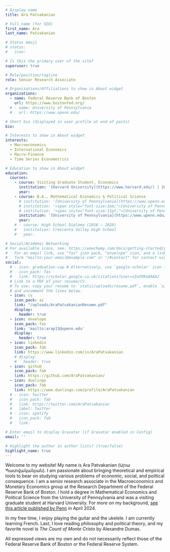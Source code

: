 ```yaml
---
# Display name
title: Ara Patvakanian

# Full name (for SEO)
first_name: Ara
last_name: Patvakanian

# Status emoji
# status:
#   icon:

# Is this the primary user of the site?
superuser: true

# Role/position/tagline
role: Senior Research Associate

# Organizations/Affiliations to show in About widget
organizations:
  - name: Federal Reserve Bank of Boston
    url: https://www.bostonfed.org/
  # - name: University of Pennsylvania
  #   url: https://www.upenn.edu/

# Short bio (displayed in user profile at end of posts)
bio: 

# Interests to show in About widget
interests:
  - Macroeconomics
  - International Economics
  - Macro-Finance
  - Time Series Econometrics

# Education to show in About widget
education:
  courses:
    - course: Visiting Graduate Student, Economics
      institution: '[Harvard University](https://www.harvard.edu/) | 2025'
      year:
    - course: B.A., Mathematical Economics & Political Science
      # institution: '[University of Pennsylvania](https://www.upenn.edu/) (2024)'
      # institution: '<span style="font-size:1em;">[University of Pennsylvania](https://www.upenn.edu/)&nbsp; &nbsp; &nbsp; &nbsp; &nbsp; &nbsp; &nbsp; &nbsp; &nbsp; &nbsp; &nbsp; &nbsp; &nbsp; &nbsp; &nbsp; &nbsp; &nbsp; &nbsp; &nbsp; &nbsp; &nbsp; &nbsp; &nbsp; &#8239; &#8239; &#8239; 2024</span>'
      # institution: '<span style="font-size:11pt;">[University of Pennsylvania](https://www.upenn.edu/) | 2024</span>'
      institution: '[University of Pennsylvania](https://www.upenn.edu/) | 2024'
      year: 
    # - course: High School Diploma (2016 – 2020)
    #   institution: Crescenta Valley High School
    #   year:

# Social/Academic Networking
# For available icons, see: https://wowchemy.com/docs/getting-started/page-builder/#icons
#   For an email link, use "fas" icon pack, "envelope" icon, and a link in the
#   form "mailto:your-email@example.com" or "/#contact" for contact widget.
social:
  # - icon: graduation-cap # Alternatively, use `google-scholar` icon from `ai` icon pack
  #   icon_pack: fas
  #   link: https://scholar.google.co.uk/citations?user=sIwtMXoAAAAJ
  # Link to a PDF of your resume/CV.
  # To use: copy your resume to `static/uploads/resume.pdf`, enable `ai` icons in `params.yaml`,
  # and uncomment the lines below.
  - icon: cv
    icon_pack: ai
    link: "/uploads/AraPatvakanianResume.pdf"
    display:
      header: true
  - icon: envelope
    icon_pack: fas
    link: 'mailto:arap15@upenn.edu'
    display:
      header: true
  - icon: linkedin
    icon_pack: fab
    link: https://www.linkedin.com/in/AraPatvakanian
    # display:
    #   header: true
  - icon: github
    icon_pack: fab
    link: https://github.com/AraPatvakanian/
  - icon: duolingo
    icon_pack: fab
    link: https://www.duolingo.com/profile/AraPatvakanian
  # - icon: twitter
  #   icon_pack: fab
  #   link: https://twitter.com/AraPatvakanian
  #   label: Twitter
  # - icon: spotify
  #   icon_pack: fab
  #   link: 

# Enter email to display Gravatar (if Gravatar enabled in Config)
email: ''

# Highlight the author in author lists? (true/false)
highlight_name: true
---
```


Welcome to my website! My name is Ara Patvakanian (Արա Պատվականյան). I am passionate about bringing theoretical and empirical tools to bear on studying various problems of economic, social, and political consequence. I am a senior research associate in the Macroeconomics and Monetary Economics group at the Research Department of the Federal Reserve Bank of Boston. I hold a degree in Mathematical Economics and Political Science from the University of Pennsylvania and was a visiting graduate student at Harvard University. For more on my background, [see this article published by Penn](https://penntoday.upenn.edu/news/who-what-why-ara-patvakanian) in April 2024. 
<!-- {style="text-align: justify;"} -->

In my free time, I enjoy playing the guitar and the ukelele. I am currently learning French. Last, I love reading philosophy and political theory, and my favorite novel is *The Count of Monte Cristo* by Alexandre Dumas.
<!-- {style="text-align: justify;"} -->

All expressed views are my own and do not necessarily reflect those of the Federal Reserve Bank of Boston or the Federal Reserve System.
<!-- {style="text-align: justify;"} -->